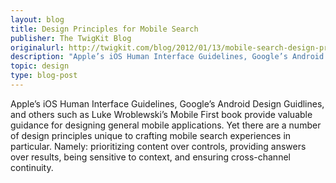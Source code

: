 ```yaml
---
layout: blog
title: Design Principles for Mobile Search
publisher: The TwigKit Blog
originalurl: http://twigkit.com/blog/2012/01/13/mobile-search-design-principles.html
description: "Apple’s iOS Human Interface Guidelines, Google’s Android Design Guidlines, and others such as Luke Wroblewski’s Mobile First book provide valuable guidance for designing general mobile applications. Yet there are a number of design principles unique to crafting mobile search experiences in particular. Namely: prioritizing content over controls, providing answers over results, being sensitive to context, and ensuring cross-channel continuity."
topic: design
type: blog-post
---
```


Apple’s iOS Human Interface Guidelines, Google’s Android Design Guidlines, and others such as Luke Wroblewski’s Mobile First book provide valuable guidance for designing general mobile applications. Yet there are a number of design principles unique to crafting mobile search experiences in particular. Namely: prioritizing content over controls, providing answers over results, being sensitive to context, and ensuring cross-channel continuity.